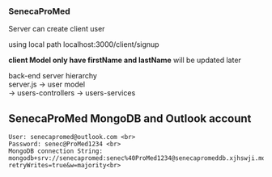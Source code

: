### SenecaProMed

Server can create client user<br>

using local path localhost:3000/client/signup <br>

**client Model only have firstName and lastName** will be updated later 

back-end server hierarchy<br>
server.js   -> user model<br>
            -> users-controllers -> users-services<br>

## SenecaProMed MongoDB and Outlook account

    User: senecapromed@outlook.com <br>
    Password: senec@ProMed1234 <br>
    MongoDB connection String: mongodb+srv://senecapromed:senec%40ProMed1234@senecapromeddb.xjhswji.mongodb.net/UsersDB?retryWrites=true&w=majority<br>
      

